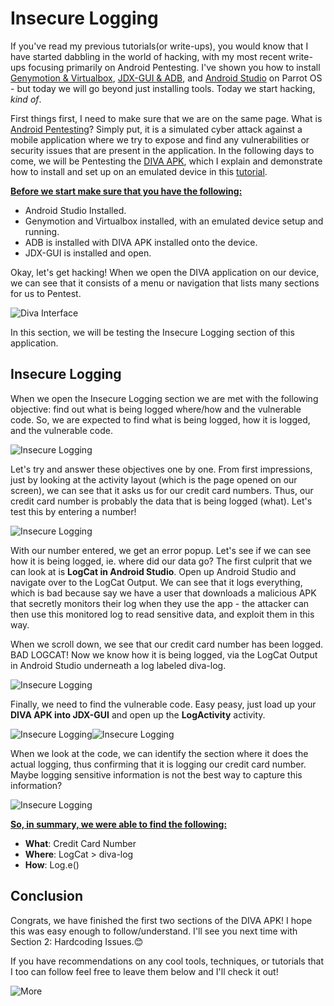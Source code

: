 # Insecure Logging
If you've read my previous tutorials(or write-ups), you would know that I have started dabbling in the world of hacking, with my most recent write-ups focusing primarily on Android Pentesting. I've shown you how to install [Genymotion & Virtualbox](https://dev.to/christinecdev/how-to-install-genymotion-virtualbox-on-parrot-os-287p), [JDX-GUI & ADB](https://dev.to/christinecdev/android-how-to-install-adb-apks-and-jdx-gui-on-parrot-os-3m9c), and [Android Studio](https://tutorialforlinux.com/2021/04/05/step-by-step-android-studio-parrot-linux-installation/) on Parrot OS - but today we will go beyond just installing tools. Today we start hacking, _kind of_.

First things first, I need to make sure that we are on the same page. What is [Android Pentesting](https://www.getastra.com/blog/security-audit/android-penetration-testing/)? Simply put, it is a simulated cyber attack against a mobile application where we try to expose and find any vulnerabilities or security issues that are present in the application. In the following days to come, we will be Pentesting the [DIVA APK](https://www.payatu.com/wp-content/uploads/2016/01/diva-beta.tar.gz), which I explain and demonstrate how to install and set up on an emulated device in this [tutorial](https://dev.to/christinecdev/android-how-to-install-adb-apks-and-jdx-gui-on-parrot-os-3m9c).

**<u>Before we start make sure that you have the following:</u>**
- Android Studio Installed.
- Genymotion and Virtualbox installed, with an emulated device setup and running.
- ADB is installed with DIVA APK installed onto the device. 
- JDX-GUI is installed and open.

Okay, let's get hacking! When we open the DIVA application on our device, we can see that it consists of a menu or navigation that lists many sections for us to Pentest. 

![Diva Interface](https://dev-to-uploads.s3.amazonaws.com/uploads/articles/00pka1yeuzi564jct4y1.png)

In this section, we will be testing the Insecure Logging section of this application. 

## Insecure Logging
When we open the Insecure Logging section we are met with the following objective: find out what is being logged where/how and the vulnerable code. So, we are expected to find what is being logged, how it is logged, and the vulnerable code.

![Insecure Logging](https://dev-to-uploads.s3.amazonaws.com/uploads/articles/589ypsx72k2o0pz4e6f7.png)

Let's try and answer these objectives one by one. From first impressions, just by looking at the activity layout (which is the page opened on our screen), we can see that it asks us for our credit card numbers. Thus, our credit card number is probably the data that is being logged (what). Let's test this by entering a number!

![Insecure Logging](https://dev-to-uploads.s3.amazonaws.com/uploads/articles/sip5hhr5gmfvtraajz2k.png)

With our number entered, we get an error popup. Let's see if we can see how it is being logged, ie. where did our data go? The first culprit that we can look at is **LogCat in Android Studio**. Open up Android Studio and navigate over to the LogCat Output. We can see that it logs everything, which is bad because say we have a user that downloads a malicious APK that secretly monitors their log when they use the app - the attacker can then use this monitored log to read sensitive data, and exploit them in this way. 

When we scroll down, we see that our credit card number has been logged. BAD LOGCAT!  Now we know how it is being logged, via the LogCat Output in Android Studio underneath a log labeled diva-log.

![Insecure Logging](https://dev-to-uploads.s3.amazonaws.com/uploads/articles/oty1b2bixc3ji1h9v653.png)

Finally, we need to find the vulnerable code. Easy peasy, just load up your **DIVA APK into JDX-GUI** and open up the **LogActivity** activity. 

![Insecure Logging](https://dev-to-uploads.s3.amazonaws.com/uploads/articles/jutzsahjj3b5k8aztjhf.png)![Insecure Logging](https://dev-to-uploads.s3.amazonaws.com/uploads/articles/h6uenjjpifimy9mf7ed5.png)

When we look at the code, we can identify the section where it does the actual logging, thus confirming that it is logging our credit card number. Maybe logging sensitive information is not the best way to capture this information? 

![Insecure Logging](https://dev-to-uploads.s3.amazonaws.com/uploads/articles/k49f3417y916ybrj1nx3.png)
 
**<u>So, in summary, we were able to find the following:</u>**
- **What**: Credit Card Number
- **Where**: LogCat > diva-log
- **How**: Log.e()

## Conclusion
Congrats, we have finished the first two sections of the DIVA APK! I hope this was easy enough to follow/understand. I'll see you next time with Section 2: Hardcoding Issues.😊

If you have recommendations on any cool tools, techniques, or tutorials that I too can follow feel free to leave them below and I'll check it out!

![More](https://media1.giphy.com/media/l2JHQzrwFCOw98rMA/giphy.gif)
